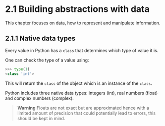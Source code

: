 # 2.1 Building abstractions with data

This chapter focuses on data, how to represent and manipulate information.

## 2.1.1 Native data types

Every value in Python has a `class` that determines which type of value it is.

One can check the type of a value using:

```python
>>> type(1)
<class 'int'>
```

This will return the `class` of the object which is an instance of the `class`.

Python includes three native data types: integers (int), real numbers (float) and complex numbers (complex).

> **Warning**
> Floats are not exact but are approximated hence with a limited amount of precision that could potentially lead to errors, this should be kept in mind.

